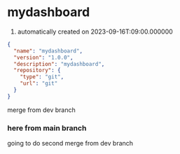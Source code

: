 # mydashboard

1. automatically created on 2023-09-16T:09:00.000000

```json
{
  "name": "mydashboard",
  "version": "1.0.0",
  "description": "mydashboard",
  "repository": {
    "type": "git",
    "url": "git"
  }
}
```
merge from dev branch
### here from main branch
going to do second merge from dev branch
